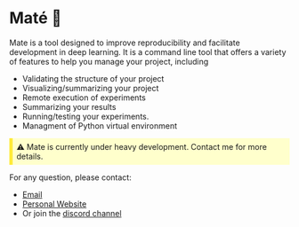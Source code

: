 # Maté 🧉

Mate is a tool designed to improve reproducibility and facilitate development in
deep learning. It is a command line tool that offers a variety of features to
help you manage your project, including

- Validating the structure of your project
- Visualizing/summarizing your project
- Remote execution of experiments
- Summarizing your results
- Running/testing your experiments.
- Managment of Python virtual environment

<div style="background-color: #ffffcc; border-left: 6px solid #ffeb3b; padding: 0.5em;">
  ⚠️  Mate is currently under heavy development. Contact me for more details.
</div>

<!---->
<!-- It also creates a universal template for deep learning projects. -->
<!-- In addition, any project developed with Mate on a public repository gets automatically listed on MateHub. This website is a browser for finding and reusing components created by others (or yourself). -->
<!-- Mate is compatible with any python deep learning framework, such as PyTorch, JAX, and TensorFlow/Keras, since it leverages Python features. -->
<!---->
<!---->
<!-- ## [documentation](https://salamanderxing.github.io/mate) -->
<!---->
<!-- Mate is developed in collaboration with the University of Amsterdam. -->
<!---->
<!-- --- -->
<!---->
<!-- ## Installation 🔌 -->
<!---->
<!-- <p align="center" style=""> -->
<!--     <img src="./imgs/bash_8b3d5a8def640d1dc9b67d83aff7397e.svg" style="max-width:550px" alt="Your Image"> -->
<!-- </p> -->
<!---->
<!-- --- -->
<!---->
<!-- ## Example Projects -->
<!---->
<!---->
<!-- ### PyTorch Lightning -->
<!---->
<!-- - [MNIST Classifier](https://github.com/SalamanderXing/pytorch-lightning-mnist) -->
<!---->
<!-- ### JAX (with Flax) -->
<!-- [JAX](https://github.com/google/jax) is the (relatively) new framework by Google. That uses just-in-time compilation to improve performance of your neural network. -->
<!-- These projects are based on this [amazing repo](https://github.com/phlippe/uvadlc_notebooks/tree/master/docs/tutorial_notebooks/JAX). -->
<!---->
<!-- - [CIFAR10 Autoecoder](https://github.com/SalamanderXing/jax-ae) -->
<!-- - [Graph Neural Networks](https://github.com/SalamanderXing/jax-gnn) -->
<!-- - [Normalizing Flow](https://github.com/SalamanderXing/jax-normalizing-flow) -->
<!-- - [Inception, ResNet, DenseNet](https://github.com/SalamanderXing/jax-inception-resnet-densenet) -->
<!-- - [Autoregressive Image Modeling](https://github.com/SalamanderXing/jax-autoregressive-image-modeling) -->
<!-- - [Transformers for text classification](https://github.com/SalamanderXing/jax-transformers) -->
<!-- - [Transformers for anomaly detection](https://github.com/SalamanderXing/jax-anomaly-detection) -->
<!---->
<!-- --- -->
<!---->
<!-- ## Quick Start ⚡ -->
<!-- This example will walk you through training and showing results of your model on a Pytorch-Lightning example. -->
<!---->
<!-- First let's clone the project, for example:  -->
<!-- <p align="center" style=""> -->
<!--     <img src="./imgs/bash_49449704768719c08e05230ff2ab1f5b.svg" style="max-width:550px" alt="Your Image"> -->
<!-- </p> -->
<!-- Then go to the project directory: -->
<!-- <p align="center" style=""> -->
<!--     <img src="./imgs/bash_921a8028dd628088e0c41e17f4ab2d06.svg" style="max-width:550px" alt="Your Image"> -->
<!-- </p> -->
<!-- Then run: -->
<!-- <p align="center" style=""> -->
<!--     <img src="./imgs/None_cacf09445830e5e547952f44e09ae2a6.svg" style="max-width:550px" alt="Your Image"> -->
<!-- </p> -->
<!-- This will give you an overview of your project and its components. Besides, it will create a local python virtual environment and install dependencies of this project. It also tells you where your components have issues. -->
<!---->
<!-- <p align="center" style=""> -->
<!--     <img src="./imgs/exec_5ac24db831400cf68943454e2be32f48.svg" style="max-width:550px" alt="Your Image"> -->
<!-- </p> -->
<!---->
<!-- then we can train our experiment: -->
<!---->
<!-- <p align="center" style=""> -->
<!--     <img src="./imgs/bash_27e5978a0d23c95eaa27ace2684499f6.svg" style="max-width:550px" alt="Your Image"> -->
<!-- </p> -->
<!---->
<!-- You should see all the training logs. -->
<!-- If you now do again: -->
<!-- <p align="center" style=""> -->
<!--     <img src="./imgs/bash_cacf09445830e5e547952f44e09ae2a6.svg" style="max-width:550px" alt="Your Image"> -->
<!-- </p> -->
<!-- You should notice a 💪 next to the experiment. That means that the training was successful: -->
<!-- <p align="center" style=""> -->
<!--     <img src="./imgs/exec_5ac24db831400cf68943454e2be32f48.svg" style="max-width:550px" alt="Your Image"> -->
<!-- </p> -->
<!---->
<!---->
<!-- Finally, to visualize our results: -->
<!---->
<!-- <p align="center" style=""> -->
<!--     <img src="./imgs/bash_eda9dcc34a8ecfc1ae5dc9aafab9c28d.svg" style="max-width:550px" alt="Your Image"> -->
<!-- </p> -->
<!---->
<!-- <p align="center" style=""> -->
<!--     <img src="./imgs/exec_e2b436d13e17ff69e83786cac9a87b76.svg" style="max-width:550px" alt="Your Image"> -->
<!-- </p> -->
<!---->
<!-- Mate has inferred the dataset and will group our experiments according to that and put them in the same table. -->
<!---->
<!-- --- -->
<!---->
<!-- ## [MateHub](https://salamanderxing.github.io/matehub/) -->
<!---->
<!-- Before creating a new module (trainer, data_loader, model), you might want to head over to this site and see if there is anything that fits your need or allows you to not start from scratch. -->
<!---->
<!-- ### How it works -->
<!---->
<!-- All mate projects on public GitHub repo (published by anyone) will be automatically listed on MateHub. It works by using the GitHub rest API. -->
<!---->
<!-- --- -->
<!---->
<!-- ## Comparison to familiar tools -->
<!---->
<!-- - *[Weights & Biases](https://wandb.ai/site)*, *[Tensorboard](https://www.tensorflow.org/tensorboard)*  is a logger and allows model weights sharing as well. Mate does not attempt to replace logger's functionalities. Use the logger your like best :) That would happend probably inside your trainer module.  -->
<!-- - *[Monai](https://github.com/Project-MONAI/MONAI)*: Focuses on medical imaging and provides pretrained models as well as preprocessing pipelines -->
<!-- - *[Ivy](https://github.com/unifyai/ivy)*: Provides a unified tensor type that work with all backends (frameworks). Works with mate! -->
<!-- - *[THINGSvision](https://github.com/ViCCo-Group/thingsvision)*: Provides a set pretrained models for analysis of their activation. In particular to compare them with brain activations. -->
<!-- - *[HuggingFace](https://huggingface.co/), [Model Zoo](https://modelzoo.co/)*: These frameworks focus on sharing pretrained models. Mate instead focuses on (among other things) sharing the model components. -->
<!---->
<!-- --- -->
<!---->
<!-- ## Contact 🤝  -->
<!---->

For any question, please contact:

- [Email](mailto:g.zani@uva.nl)
- [Personal Website](https://salamanderxing.github.io/)
- Or join the [discord channel](https://discord.gg/HyNgjBAQZR)
